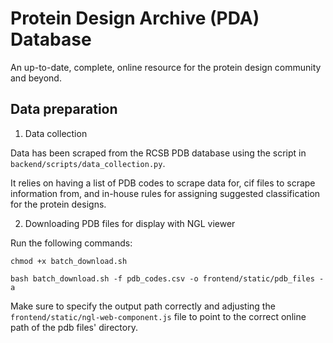# Protein Design Archive (PDA) Database

An up-to-date, complete, online resource for the protein design community and beyond.

## Data preparation

1. Data collection

Data has been scraped from the RCSB PDB database using the script in ```backend/scripts/data_collection.py```.

It relies on having a list of PDB codes to scrape data for, cif files to scrape information from, and in-house rules for assigning suggested classification for the protein designs.

2. Downloading PDB files for display with NGL viewer

Run the following commands:

```chmod +x batch_download.sh```

```bash batch_download.sh -f pdb_codes.csv -o frontend/static/pdb_files -a```

Make sure to specify the output path correctly and adjusting the ```frontend/static/ngl-web-component.js``` file to point to the correct online path of the pdb files' directory.
